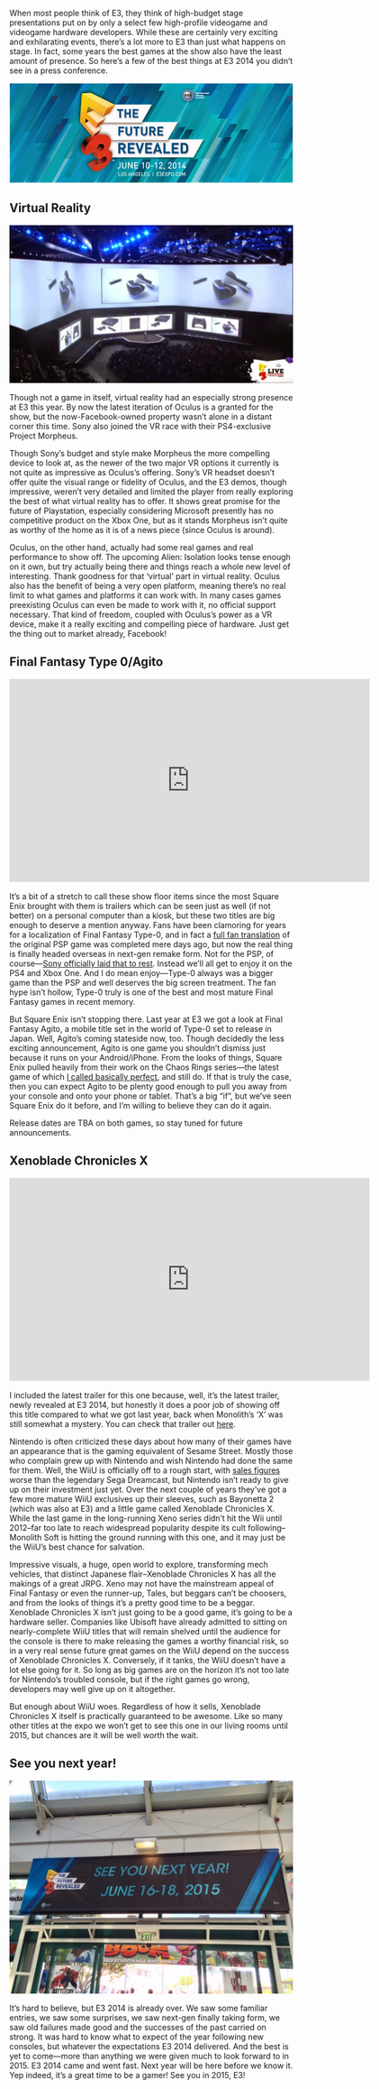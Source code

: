 <!--t Show Floor @ E3 2014 – Favorite 3 Games Not on Stage t-->
<!--tag 2014,archive,gaming,thinkboxly tag-->
<!--image /content/images/show-floor-e3-2014-favorite-3-games/e3-future11.jpg image-->
  
When most people think of E3, they think of high-budget stage presentations put on by only a select few high-profile videogame and videogame hardware developers. While these are certainly very exciting and exhilarating events, there’s a lot more to E3 than just what happens on stage. In fact, some years the best games at the show also have the least amount of presence. So here’s a few of the best things at E3 2014 you didn’t see in a press conference.  
  
[![](/content/images/show-floor-e3-2014-favorite-3-games/e3-future11.jpg)](/content/images/show-floor-e3-2014-favorite-3-games/e3-future11.jpg)  
  

## Virtual Reality

  
[![](/content/images/show-floor-e3-2014-favorite-3-games/Project-Morpheus1.jpg)](/content/images/show-floor-e3-2014-favorite-3-games/Project-Morpheus1.jpg)  
  
Though not a game in itself, virtual reality had an especially strong presence at E3 this year. By now the latest iteration of Oculus is a granted for the show, but the now-Facebook-owned property wasn’t alone in a distant corner this time. Sony also joined the VR race with their PS4-exclusive Project Morpheus.  
  
Though Sony’s budget and style make Morpheus the more compelling device to look at, as the newer of the two major VR options it currently is not quite as impressive as Oculus’s offering. Sony’s VR headset doesn’t offer quite the visual range or fidelity of Oculus, and the E3 demos, though impressive, weren’t very detailed and limited the player from really exploring the best of what virtual reality has to offer. It shows great promise for the future of Playstation, especially considering Microsoft presently has no competitive product on the Xbox One, but as it stands Morpheus isn’t quite as worthy of the home as it is of a news piece (since Oculus is around).  
  
Oculus, on the other hand, actually had some real games and real performance to show off. The upcoming Alien: Isolation looks tense enough on it own, but try actually being there and things reach a whole new level of interesting. Thank goodness for that ‘virtual’ part in virtual reality. Oculus also has the benefit of being a very open platform, meaning there’s no real limit to what games and platforms it can work with. In many cases games preexisting Oculus can even be made to work with it, no official support necessary. That kind of freedom, coupled with Oculus’s power as a VR device, make it a really exciting and compelling piece of hardware. Just get the thing out to market already, Facebook!  
  
  

## Final Fantasy Type 0/Agito

  

<iframe width="640" height="360" src="https://www.youtube.com/embed/CxMRePzwe6k?rel=0" frameborder="0" allowfullscreen></iframe>

  
  
It’s a bit of a stretch to call these show floor items since the most Square Enix brought with them is trailers which can be seen just as well (if not better) on a personal computer than a kiosk, but these two titles are big enough to deserve a mention anyway. Fans have been clamoring for years for a localization of Final Fantasy Type-0, and in fact a [full fan translation](http://www.skybladecloud.net/projects/final-fantasy-type-0-psp-english-translation/) of the original PSP game was completed mere days ago, but now the real thing is finally headed overseas in next-gen remake form. Not for the PSP, of course—[Sony officially laid that to rest](http://www.gamespot.com/articles/after-10-years-sony-discontinues-psp-what-s-your-favorite-memory/1100-6420050/). Instead we’ll all get to enjoy it on the PS4 and Xbox One. And I do mean enjoy—Type-0 always was a bigger game than the PSP and well deserves the big screen treatment. The fan hype isn’t hollow, Type-0 truly is one of the best and most mature Final Fantasy games in recent memory.  
  
But Square Enix isn’t stopping there. Last year at E3 we got a look at Final Fantasy Agito, a mobile title set in the world of Type-0 set to release in Japan. Well, Agito’s coming stateside now, too. Though decidedly the less exciting announcement, Agito is one game you shouldn’t dismiss just because it runs on your Android/iPhone. From the looks of things, Square Enix pulled heavily from their work on the Chaos Rings series—the latest game of which [I called basically perfect](https://lucasc.me/post/chaos-rings-ii-review), and still do. If that is truly the case, then you can expect Agito to be plenty good enough to pull you away from your console and onto your phone or tablet. That’s a big “if”, but we’ve seen Square Enix do it before, and I’m willing to believe they can do it again.  
  
Release dates are TBA on both games, so stay tuned for future announcements.  
  

## Xenoblade Chronicles X

  

<iframe width="640" height="360" src="https://www.youtube.com/embed/Hg2PTVi7fl8?rel=0" frameborder="0" allowfullscreen></iframe>

  
  
I included the latest trailer for this one because, well, it’s the latest trailer, newly revealed at E3 2014, but honestly it does a poor job of showing off this title compared to what we got last year, back when Monolith’s ‘X’ was still somewhat a mystery. You can check that trailer out [here](https://www.youtube.com/watch?v=APWTJMyM4qg).  
  
Nintendo is often criticized these days about how many of their games have an appearance that is the gaming equivalent of Sesame Street. Mostly those who complain grew up with Nintendo and wish Nintendo had done the same for them. Well, the WiiU is officially off to a rough start, with [sales figures](http://www.nintendoworldreport.com/editorial/37210/comparing-wii-us-sales-to-gamecube-wii) worse than the legendary Sega Dreamcast, but Nintendo isn’t ready to give up on their investment just yet. Over the next couple of years they’ve got a few more mature WiiU exclusives up their sleeves, such as Bayonetta 2 (which was also at E3) and a little game called Xenoblade Chronicles X. While the last game in the long-running Xeno series didn’t hit the Wii until 2012–far too late to reach widespread popularity despite its cult following–Monolith Soft is hitting the ground running with this one, and it may just be the WiiU’s best chance for salvation.  
  
Impressive visuals, a huge, open world to explore, transforming mech vehicles, that distinct Japanese flair–Xenoblade Chronicles X has all the makings of a great JRPG. Xeno may not have the mainstream appeal of Final Fantasy or even the runner-up, Tales, but beggars can’t be choosers, and from the looks of things it’s a pretty good time to be a beggar. Xenoblade Chronicles X isn’t just going to be a good game, it’s going to be a hardware seller. Companies like Ubisoft have already admitted to sitting on nearly-complete WiiU titles that will remain shelved until the audience for the console is there to make releasing the games a worthy financial risk, so in a very real sense future great games on the WiiU depend on the success of Xenoblade Chronicles X. Conversely, if it tanks, the WiiU doesn’t have a lot else going for it. So long as big games are on the horizon it’s not too late for Nintendo’s troubled console, but if the right games go wrong, developers may well give up on it altogether.  
  
But enough about WiiU woes. Regardless of how it sells, Xenoblade Chronicles X itself is practically guaranteed to be awesome. Like so many other titles at the expo we won’t get to see this one in our living rooms until 2015, but chances are it will be well worth the wait.  
  

## See you next year!

  
[![](/content/images/show-floor-e3-2014-favorite-3-games/photo-21-1024x768.jpg)](/content/images/show-floor-e3-2014-favorite-3-games/photo-21-1024x768.jpg)  
  
It’s hard to believe, but E3 2014 is already over. We saw some familiar entries, we saw some surprises, we saw next-gen finally taking form, we saw old failures made good and the successes of the past carried on strong. It was hard to know what to expect of the year following new consoles, but whatever the expectations E3 2014 delivered. And the best is yet to come—more than anything we were given much to look forward to in 2015. E3 2014 came and went fast. Next year will be here before we know it. Yep indeed, it’s a great time to be a gamer! See you in 2015, E3!
